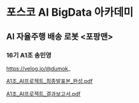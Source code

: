 # 포스코 AI BigData 아카데미 
## AI 자율주행 배송 로봇 <포팡맨>
### 16기 A1조  송민영

https://velog.io/@dumok_

[A1조_AI프로젝트_최종발표본_완성.pdf](https://github.com/minyeo/posco/files/8214814/A1._AI._._.pdf)  

[A1조_AI프로젝트_결과보고서.pdf](https://github.com/minyeo/posco/files/8214817/A1._AI._.pdf)
